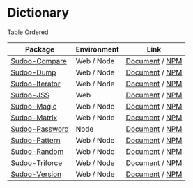 # Dictionary

Table Ordered

| Package                                                  | Environment | Link                                                                             |
| -------------------------------------------------------- | ----------- | -------------------------------------------------------------------------------- |
| [Sudoo-Compare](//github.com/SudoDotDog/Sudoo-Compare)   | Web / Node  | [Document](//compare.sudo.dog) / [NPM](//www.npmjs.com/package/@sudoo/compare)   |
| [Sudoo-Dump](//github.com/SudoDotDog/Sudoo-Dump)         | Web / Node  | [Document](//dump.sudo.dog) / [NPM](//www.npmjs.com/package/@sudoo/dump)         |
| [Sudoo-Iterator](//github.com/SudoDotDog/Sudoo-Iterator) | Web / Node  | [Document](//iterator.sudo.dog) / [NPM](//www.npmjs.com/package/@sudoo/iterator) |
| [Sudoo-JSS](//github.com/SudoDotDog/Sudoo-JSS)           | Web         | [Document](//jss.sudo.dog) / [NPM](//www.npmjs.com/package/@sudoo/jss)           |
| [Sudoo-Magic](//github.com/SudoDotDog/Sudoo-Magic)       | Web / Node  | [Document](//magic.sudo.dog) / [NPM](//www.npmjs.com/package/@sudoo/magic)       |
| [Sudoo-Matrix](//github.com/SudoDotDog/Sudoo-Matrix)     | Web / Node  | [Document](//matrix.sudo.dog) / [NPM](//www.npmjs.com/package/@sudoo/matrix)     |
| [Sudoo-Password](//github.com/SudoDotDog/Sudoo-Password) | Node        | [Document](//password.sudo.dog) / [NPM](//www.npmjs.com/package/@sudoo/password) |
| [Sudoo-Pattern](//github.com/SudoDotDog/Sudoo-Pattern)   | Web / Node  | [Document](//pattern.sudo.dog) / [NPM](//www.npmjs.com/package/@sudoo/pattern)   |
| [Sudoo-Random](//github.com/SudoDotDog/Sudoo-Random)     | Web / Node  | [Document](//random.sudo.dog) / [NPM](//www.npmjs.com/package/@sudoo/random)     |
| [Sudoo-Triforce](//github.com/SudoDotDog/Sudoo-Triforce) | Web / Node  | [Document](//triforce.sudo.dog) / [NPM](//www.npmjs.com/package/@sudoo/triforce) |
| [Sudoo-Version](//github.com/SudoDotDog/Sudoo-Version)   | Web / Node  | [Document](//version.sudo.dog) / [NPM](//www.npmjs.com/package/@sudoo/version)   |
